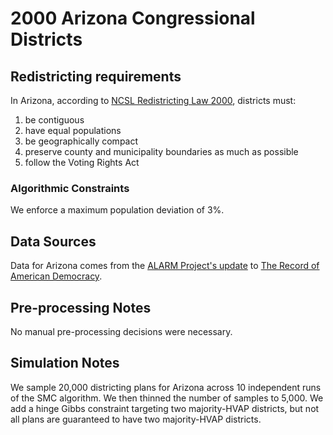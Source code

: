 # 2000 Arizona Congressional Districts

## Redistricting requirements
In Arizona, according to [NCSL Redistricting Law 2000](https://web.archive.org/web/20041216185957/https://www.senate.mn/departments/scr/redist/red2000/Tab5appx.htm), districts must:

1. be contiguous
1. have equal populations
1. be geographically compact
1. preserve county and municipality boundaries as much as possible
1. follow the Voting Rights Act


### Algorithmic Constraints
We enforce a maximum population deviation of 3%.

## Data Sources
Data for Arizona comes from the [ALARM Project's update](https://dataverse.harvard.edu/dataset.xhtml?persistentId=doi:10.7910/DVN/ZV5KF3) to [The Record of American Democracy](https://road.hmdc.harvard.edu/).

## Pre-processing Notes
No manual pre-processing decisions were necessary.

## Simulation Notes
We sample 20,000 districting plans for Arizona across 10 independent runs of the SMC algorithm.
We then thinned the number of samples to 5,000. 
We add a hinge Gibbs constraint targeting two majority-HVAP districts, but not all plans are guaranteed to have two majority-HVAP districts.

